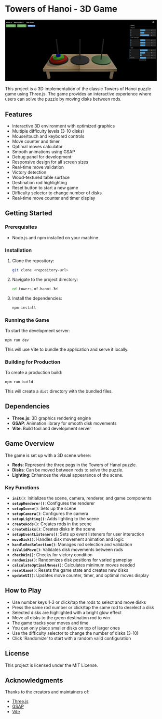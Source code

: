 # Towers of Hanoi - 3D Game

![Game Screenshot](game.png)

This project is a 3D implementation of the classic Towers of Hanoi puzzle game using Three.js. The game provides an interactive experience where users can solve the puzzle by moving disks between rods.

## Features

- Interactive 3D environment with optimized graphics
- Multiple difficulty levels (3-10 disks)
- Mouse/touch and keyboard controls
- Move counter and timer
- Optimal moves calculator
- Smooth animations using GSAP
- Debug panel for development
- Responsive design for all screen sizes
- Real-time move validation
- Victory detection
- Wood-textured table surface
- Destination rod highlighting
- Reset button to start a new game
- Difficulty selector to change number of disks
- Real-time move counter and timer display

## Getting Started

### Prerequisites

- Node.js and npm installed on your machine

### Installation

1. Clone the repository:
   ```bash
   git clone <repository-url>
   ```

2. Navigate to the project directory:
   ```bash
   cd towers-of-hanoi-3d
   ```

3. Install the dependencies:
   ```bash
   npm install
   ```

### Running the Game

To start the development server:

```bash
npm run dev
```

This will use Vite to bundle the application and serve it locally.

### Building for Production

To create a production build:

```bash
npm run build
```

This will create a `dist` directory with the bundled files.

## Dependencies

- **Three.js**: 3D graphics rendering engine
- **GSAP**: Animation library for smooth disk movements
- **Vite**: Build tool and development server

## Game Overview

The game is set up with a 3D scene where:

- **Rods**: Represent the three pegs in the Towers of Hanoi puzzle.
- **Disks**: Can be moved between rods to solve the puzzle.
- **Lighting**: Enhances the visual appearance of the scene.

### Key Functions

- **`init()`**: Initializes the scene, camera, renderer, and game components
- **`setupRenderer()`**: Configures the renderer
- **`setupScene()`**: Sets up the scene
- **`setupCamera()`**: Configures the camera
- **`setupLighting()`**: Adds lighting to the scene
- **`createRods()`**: Creates rods in the scene
- **`createDisks()`**: Creates disks in the scene
- **`setupEventListeners()`**: Sets up event listeners for user interaction
- **`moveDisk()`**: Handles disk movement animation and logic
- **`handleRodSelection()`**: Manages rod selection and validation
- **`isValidMove()`**: Validates disk movements between rods
- **`checkWin()`**: Checks for victory condition
- **`randomize()`**: Randomizes disk positions for varied gameplay
- **`calculateOptimalMoves()`**: Calculates minimum moves needed
- **`resetGame()`**: Resets the game state and creates new disks
- **`updateUI()`**: Updates move counter, timer, and optimal moves display

## How to Play

- Use number keys 1-3 or click/tap the rods to select and move disks
- Press the same rod number or click/tap the same rod to deselect a disk
- Selected disks are highlighted with a bright glow effect
- Move all disks to the green destination rod to win
- The game tracks your moves and time
- You can only place smaller disks on top of larger ones
- Use the difficulty selector to change the number of disks (3-10)
- Click 'Randomize' to start with a random valid configuration

## License

This project is licensed under the MIT License.

## Acknowledgments

Thanks to the creators and maintainers of:
- [Three.js](https://threejs.org/)
- [GSAP](https://greensock.com/gsap/)
- [Vite](https://vitejs.dev/)